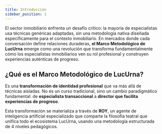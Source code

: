 ```yaml
---
title: Introducción
sidebar_position: 1
---
```


El sector inmobiliario enfrenta un desafío crítico: la mayoría de especialistas usa técnicas genéricas adaptadas, sin una metodología nativa diseñada específicamente para el contexto inmobiliario. En mercados donde cada conversación define relaciones duraderas, **el Marco Metodológico de LucUrna** emerge como una revolución que transforma fundamentalmente cómo los especialistas inmobiliarios ven su rol profesional y construyen experiencias auténticas de progreso.

## ¿Qué es el Marco Metodológico de LucUrna?

Es una **transformación de identidad profesional** que va más allá de técnicas aisladas. No es un curso tradicional, sino un cambio paradigmático fundamental: de **especialista transaccional** a **director que facilita experiencias de progreso**.

Esta transformación se materializa a través de **ROY**, un agente de inteligencia artificial especializado que comparte la filosofía teatral que unifica todo el ecosistema LucUrna, usando una metodología estructurada de 4 niveles pedagógicos.